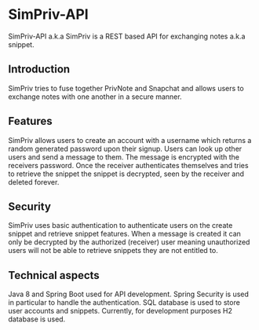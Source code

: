 # SimPriv-API

 SimPriv-API a.k.a SimPriv is a REST based API for exchanging notes a.k.a snippet.

## Introduction

SimPriv tries to fuse together PrivNote and Snapchat and allows users to exchange notes with one another in a secure manner.

## Features

SimPriv allows users to create an account with a username which returns a random generated password upon their signup. Users can look up other users and send a message to them. The message is encrypted with the receivers password.
Once the receiver authenticates themselves and tries to retrieve the snippet the snippet is decrypted, seen by the receiver and deleted forever.

## Security

SimPriv uses basic authentication to authenticate users on the create snippet and retrieve snippet features.
When a message is created it can only be decrypted by the authorized (receiver) user meaning unauthorized users will not be able to retrieve snippets they are not entitled to.

## Technical aspects

Java 8 and Spring Boot used for API development.
Spring Security is used in particular to handle the authentication.
SQL database is used to store user accounts and snippets. Currently, for development purposes H2 database is used.
